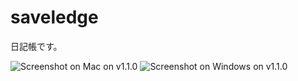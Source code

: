 # saveledge

日記帳です。

![Screenshot on Mac on v1.1.0](https://raw.githubusercontent.com/wiki/private-yusuke/saveledge/images/mac-screenshot-1.1.0.png)
![Screenshot on Windows on v1.1.0](https://raw.githubusercontent.com/wiki/private-yusuke/saveledge/images/win-screenshot-1.1.0.png)